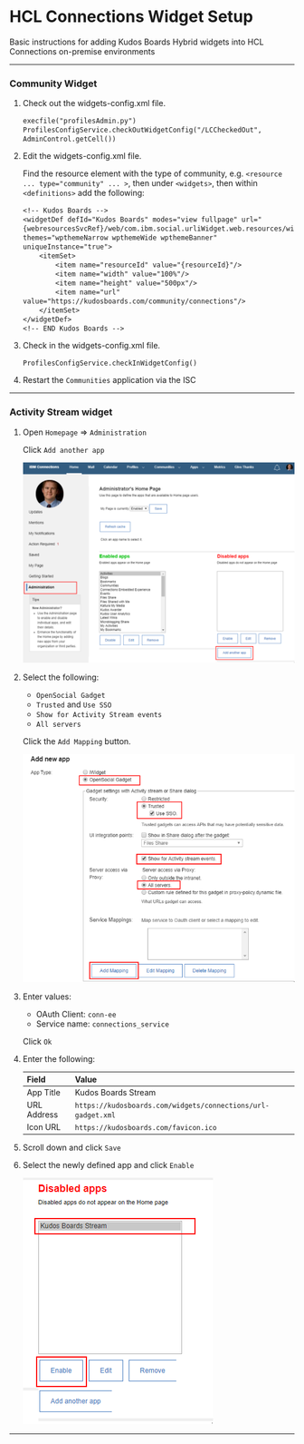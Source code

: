 # HCL Connections Widget Setup

Basic instructions for adding Kudos Boards Hybrid widgets into HCL Connections on-premise environments

---

### Community Widget

1.  Check out the widgets-config.xml file.

        execfile("profilesAdmin.py")
        ProfilesConfigService.checkOutWidgetConfig("/LCCheckedOut", AdminControl.getCell())

1.  Edit the widgets-config.xml file.

    Find the resource element with the type of community, e.g. `<resource ... type="community" ... >`, then under `<widgets>`, then within `<definitions>` add the following:

        <!-- Kudos Boards -->
        <widgetDef defId="Kudos Boards" modes="view fullpage" url="{webresourcesSvcRef}/web/com.ibm.social.urliWidget.web.resources/widget/urlWidget.xml" themes="wpthemeNarrow wpthemeWide wpthemeBanner" uniqueInstance="true">
            <itemSet>
                <item name="resourceId" value="{resourceId}"/>
                <item name="width" value="100%"/>
                <item name="height" value="500px"/>
                <item name="url" value="https://kudosboards.com/community/connections"/>
            </itemSet>
        </widgetDef>
        <!-- END Kudos Boards -->

1.  Check in the widgets-config.xml file.

        ProfilesConfigService.checkInWidgetConfig()

1.  Restart the `Communities` application via the ISC

---

### Activity Stream widget

1. Open `Homepage` => `Administration`

   Click `Add another app`

   ![Example](/assets/connections/homepage-admin.png)

1. Select the following:

   - `OpenSocial Gadget`
   - `Trusted` and `Use SSO`
   - `Show for Activity Stream events`
   - `All servers`

   Click the `Add Mapping` button.

   ![Example](/assets/connections/homepage-admin2.png)

1. Enter values:

   - OAuth Client: `conn-ee`
   - Service name: `connections_service`

   Click `Ok`

1. Enter the following:

   | Field       | Value                                                        |
   | ----------- | ------------------------------------------------------------ |
   | App Title   | Kudos Boards Stream                                          |
   | URL Address | `https://kudosboards.com/widgets/connections/url-gadget.xml` |
   | Icon URL    | `https://kudosboards.com/favicon.ico`                        |

1. Scroll down and click `Save`

1. Select the newly defined app and click `Enable`

   ![Example](/assets/connections/homepage-admin6.png)

---

<!-- This is not needed for the iframe widget
### Register Widget

Required for HCL Connections 6.0 CR1 onwards:

    execfile("newsAdmin.py")
    NewsWidgetCatalogService.addWidget(title="Kudos Boards", url="http://kudosboards.com/boards/community/connections" ,secureUrl="https://kudosboards.com/boards/community/connections", categoryName=WidgetCategories.NONE, isHomepageSpecific=0, isDefaultOpened=0, multipleInstanceAllowed=0, isGadget=0, policyFlags=[GadgetPolicyFlags.TRUSTED], prereqs=['communities'], appContexts=["IWIDGETS"])
    NewsWidgetCatalogService.enableWidget("<ID_RETURNED>")
    NewsWidgetCatalogService.clearWidgetCaches()
-->

